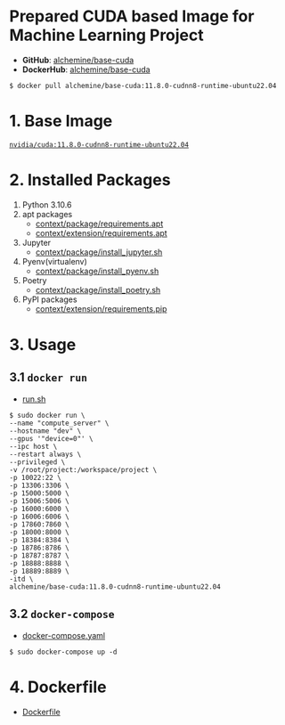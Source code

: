 # Prepared CUDA based Image for Machine Learning Project
- **GitHub**: [alchemine/base-cuda](https://github.com/alchemine/base-cuda)
- **DockerHub**: [alchemine/base-cuda](https://hub.docker.com/repository/docker/alchemine/base-cuda)
```
$ docker pull alchemine/base-cuda:11.8.0-cudnn8-runtime-ubuntu22.04
```


# 1. Base Image
[`nvidia/cuda:11.8.0-cudnn8-runtime-ubuntu22.04`](https://hub.docker.com/r/nvidia/cuda/tags)


# 2. Installed Packages
1. Python 3.10.6
2. apt packages
   - [context/package/requirements.apt](https://github.com/alchemine/base-cuda/blob/11.8.0-cudnn8-runtime-ubuntu22.04/context/package/requirements.apt)
   - [context/extension/requirements.apt](https://github.com/alchemine/base-cuda/blob/11.8.0-cudnn8-runtime-ubuntu22.04/context/extension/requirements.apt)
3. Jupyter
   - [context/package/install_jupyter.sh](https://github.com/alchemine/base-cuda/blob/11.8.0-cudnn8-runtime-ubuntu22.04/context/package/install_jupyter.sh)
4. Pyenv(virtualenv)
   - [context/package/install_pyenv.sh](https://github.com/alchemine/base-cuda/blob/11.8.0-cudnn8-runtime-ubuntu22.04/context/package/install_pyenv.sh)
5. Poetry
   - [context/package/install_poetry.sh](https://github.com/alchemine/base-cuda/blob/11.8.0-cudnn8-runtime-ubuntu22.04/context/package/install_poetry.sh) 
6. PyPI packages
   - [context/extension/requirements.pip](https://github.com/alchemine/base-cuda/blob/11.8.0-cudnn8-runtime-ubuntu22.04/context/extension/requirements.pip)


# 3. Usage
## 3.1 `docker run`
- [run.sh](https://github.com/alchemine/base-cuda/blob/11.8.0-cudnn8-runtime-ubuntu22.04/run.sh)
```
$ sudo docker run \
--name "compute_server" \
--hostname "dev" \
--gpus '"device=0"' \
--ipc host \
--restart always \
--privileged \
-v /root/project:/workspace/project \
-p 10022:22 \
-p 13306:3306 \
-p 15000:5000 \
-p 15006:5006 \
-p 16000:6000 \
-p 16006:6006 \
-p 17860:7860 \
-p 18000:8000 \
-p 18384:8384 \
-p 18786:8786 \
-p 18787:8787 \
-p 18888:8888 \
-p 18889:8889 \
-itd \
alchemine/base-cuda:11.8.0-cudnn8-runtime-ubuntu22.04
```

## 3.2 `docker-compose`
- [docker-compose.yaml](https://github.com/alchemine/base-cuda/blob/11.8.0-cudnn8-runtime-ubuntu22.04/docker-compose.yaml)
```
$ sudo docker-compose up -d
```


# 4. Dockerfile
- [Dockerfile](https://github.com/alchemine/base-cuda/blob/11.8.0-cudnn8-runtime-ubuntu22.04/Dockerfile)
